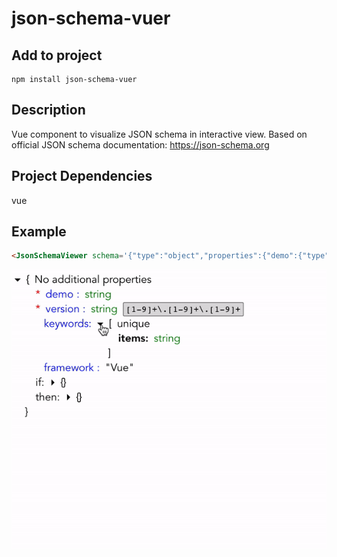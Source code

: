 # json-schema-vuer

## Add to project
```
npm install json-schema-vuer
```

## Description
Vue component to visualize JSON schema in interactive view. Based on official JSON schema documentation: https://json-schema.org

## Project Dependencies
vue

## Example
```html
<JsonSchemaViewer schema='{"type":"object","properties":{"demo":{"type":"string"},"version":{"type":"string","pattern":"[1-9]+\\.[1-9]+\\.[1-9]+"},"keywords":{"type":"array","items":{"type":"string"},"uniqueItems":true},"framework":{"const":"Vue"}},"if":{"properties":{"keywords":{"items":{"const":"Json Schema"},"additionalItems":true}}},"then":{"required":["jsonSchemaVersion"],"properties":{"jsonSchemaVersion":{"type":"integer","exclusiveMinimum":0,"maximum":7}}},"additionalProperties":false,"required":["demo","version"]}'/>
```
![Demo](json-schema-vuer-demo.gif)

